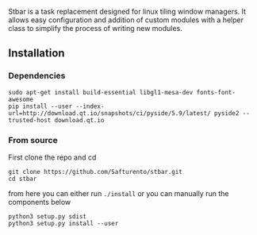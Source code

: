 Stbar is a task replacement designed for linux tiling window managers. It allows easy configuration and addition of custom modules with a helper class to simplify the process of writing new modules. 

## Installation 
### Dependencies
```
sudo apt-get install build-essential libgl1-mesa-dev fonts-font-awesome
pip install --user --index-url=http://download.qt.io/snapshots/ci/pyside/5.9/latest/ pyside2 --trusted-host download.qt.io
```

### From source
First clone the repo and cd
```
git clone https://github.com/Safturento/stbar.git
cd stbar
```
from here you can either run ```./install``` or you can manually run the components below
```
python3 setup.py sdist
python3 setup.py install --user
```